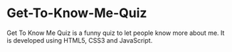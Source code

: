 # Get-To-Know-Me-Quiz

Get To Know Me Quiz is a funny quiz to let people know more about me. It is developed using HTML5, CSS3 and JavaScript.
